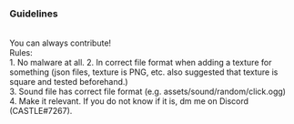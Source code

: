 <h3>Guidelines</h3>
<br>
You can always contribute! 
<br>
Rules:
<br> 
1. No malware at all.
2. In correct file format when adding a texture for something (json files, texture is PNG, etc. also suggested that texture is square and tested beforehand.) <br>
3. Sound file has correct file format (e.g. assets/sound/random/click.ogg)<br>
4. Make it relevant. If you do not know if it is, dm me on Discord (CASTLE#7267).<br>

